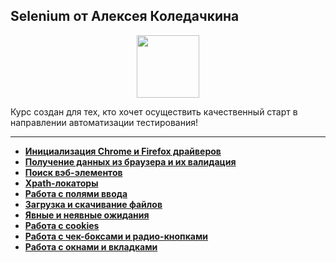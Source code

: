 ## Selenium от Алексея Коледачкина

<div id="header" align="center">
  <img src="https://cdn.stepik.net/media/cache/images/courses/188355/cover_OPxxUnL/e2371090b263558250d451c1f46c6672.png" width="100"/>
</div>

Курс создан для тех, кто хочет осуществить качественный старт в направлении автоматизации тестирования!

---

- [**Инициализация Chrome и Firefox драйверов**](https://github.com/vypiemzalyubov/qa-automation/tree/main/Selenium/Selenium%20course%20by%20Alexey%20Koledachkin/01.%20Initializing%20Chrome%20and%20Firefox%20drivers)
- [**Получение данных из браузера и их валидация**](https://github.com/vypiemzalyubov/qa-automation/tree/main/Selenium/Selenium%20course%20by%20Alexey%20Koledachkin/02.%20Receiving%20data%20from%20the%20browser%20and%20validating%20it)
- [**Поиск вэб-элементов**](https://github.com/vypiemzalyubov/qa-automation/tree/main/Selenium/Selenium%20course%20by%20Alexey%20Koledachkin/03.%20Searching%20for%20web%20elements)
- [**Xpath-локаторы**](https://github.com/vypiemzalyubov/qa-automation/tree/main/Selenium/Selenium%20course%20by%20Alexey%20Koledachkin/04.%20Xpath%20locators)
- [**Работа с полями ввода**](https://github.com/vypiemzalyubov/qa-automation/tree/main/Selenium/Selenium%20course%20by%20Alexey%20Koledachkin/05.%20Working%20with%20input%20fields)
- [**Загрузка и скачивание файлов**](https://github.com/vypiemzalyubov/qa-automation/tree/main/Selenium/Selenium%20course%20by%20Alexey%20Koledachkin/06.%20Upload%20and%20download%20files)
- [**Явные и неявные ожидания**](https://github.com/vypiemzalyubov/qa-automation/tree/main/Selenium/Selenium%20course%20by%20Alexey%20Koledachkin/07.%20Explicit%20and%20implicit%20expectations)
- [**Работа с cookies**](https://github.com/vypiemzalyubov/qa-automation/tree/main/Selenium/Selenium%20course%20by%20Alexey%20Koledachkin/08.%20Working%20with%20cookies)
- [**Работа с чек-боксами и радио-кнопками**](https://github.com/vypiemzalyubov/qa-automation/tree/main/Selenium/Selenium%20course%20by%20Alexey%20Koledachkin/09.%20Working%20with%20checkboxes%20and%20radio%20buttons)
- [**Работа с окнами и вкладками**](https://github.com/vypiemzalyubov/qa-automation/tree/main/Selenium/Selenium%20course%20by%20Alexey%20Koledachkin/10.%20Working%20with%20windows%20and%20tabs)
